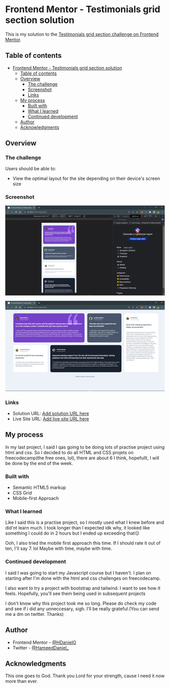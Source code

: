 # Frontend Mentor - Testimonials grid section solution

This is my solution to the [Testimonials grid section challenge on Frontend Mentor](https://www.frontendmentor.io/challenges/testimonials-grid-section-Nnw6J7Un7).

## Table of contents

- [Frontend Mentor - Testimonials grid section solution](#frontend-mentor---testimonials-grid-section-solution)
  - [Table of contents](#table-of-contents)
  - [Overview](#overview)
    - [The challenge](#the-challenge)
    - [Screenshot](#screenshot)
    - [Links](#links)
  - [My process](#my-process)
    - [Built with](#built-with)
    - [What I learned](#what-i-learned)
    - [Continued development](#continued-development)
  - [Author](#author)
  - [Acknowledgments](#acknowledgments)

## Overview

### The challenge

Users should be able to:

- View the optimal layout for the site depending on their device's screen size

### Screenshot

![mobile view](<./images/Screenshot%20(77).png>)

![Desktop view](<./images/Screenshot%20(76).png>)

### Links

- Solution URL: [Add solution URL here](https://your-solution-url.com)
- Live Site URL: [Add live site URL here](https://your-live-site-url.com)

## My process

In my last project, I said I qas going to be doing lots of practise project using html and css. So I decided to do all HTML and CSS projets on freecodecamp(the free ones, lol), there are about 6 I think, hopefullt, I will be done by the end of the week.

### Built with

- Semantic HTML5 markup
- CSS Grid
- Mobile-first Approach

### What I learned

Like I said this is a practise project, so I mostly used what I knew before and did'nt learn much. I took longer than I expected idk why, it looked like something I could do in 2 hours but I ended up exceeding that😑

Ooh, I also tried the mobile first approach this time. If I should rate it out of ten, I'll say 7. lol Maybe with time, maybe with time.

### Continued development

I said I was going to start my Javascript course but I haven't. I plan on starting after I'm done with the html and css challenges on freecodecamp.

I also want to try a project with bootstrap and tailwind. I want to see how it feels. Hopefully, you'll see them being used in subsequent projects

I don't know why this project took me so long. Please do check my code and see if i did any unneccesary, sigh. I'll be really grateful.(You can send me a dm on twitter. Thanks)

## Author

- Frontend Mentor - [@HDanielO](https://www.frontendmentor.io/profile/HDanielO)
- Twitter - [@HameedDaniel\_](https://twitter.com/HameedDaniel_)

## Acknowledgments

This one goes to God. Thank you Lord for your strength, cause I need it now more than ever.
